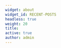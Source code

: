 ```yaml
---
widget: about
widget_id: RECENT-POSTS
headless: true
weight: 20
title: 
active: true
author: admin
---
```

